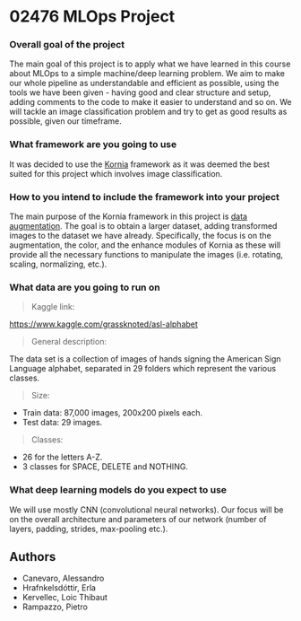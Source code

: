# 02476 MLOps Project

### Overall goal of the project
The main goal of this project is to apply what we have learned in this course about MLOps to a simple machine/deep learning problem. We aim to make our whole pipeline as understandable and efficient as possible, using the tools we have been given - having good and clear structure and setup, adding comments to the code to make it easier to understand and so on. We will tackle an image classification problem and try to get as good results as possible, given our timeframe.

### What framework are you going to use
It was decided to use the [Kornia](https://github.com/kornia/kornia) framework as it was deemed the best suited for this project which involves image classification.

### How to you intend to include the framework into your project
The main purpose of the Kornia framework in this project is [data augmentation](https://kornia.readthedocs.io/en/latest/applications/image_augmentations.html). The goal is to obtain a larger dataset, adding transformed images to the dataset we have already. Specifically, the focus is on the augmentation, the color, and the enhance modules of Kornia as these will provide all the necessary functions to manipulate the images (i.e. rotating, scaling, normalizing, etc.).

### What data are you going to run on

> Kaggle link:

https://www.kaggle.com/grassknoted/asl-alphabet

> General description:

The data set is a collection of images of hands signing the American Sign Language alphabet, separated in 29 folders which represent the various classes.

> Size:

* Train data: 87,000 images, 200x200 pixels each.
* Test data: 29 images. 

> Classes:

* 26 for the letters A-Z.
* 3 classes for SPACE, DELETE and NOTHING.

### What deep learning models do you expect to use

We will use mostly CNN (convolutional neural networks). Our focus will be on the overall architecture and parameters of our network (number of layers, padding, strides, max-pooling etc.).

## Authors

* Canevaro, Alessandro
* Hrafnkelsdóttir, Erla
* Kervellec, Loic Thibaut
* Rampazzo, Pietro
